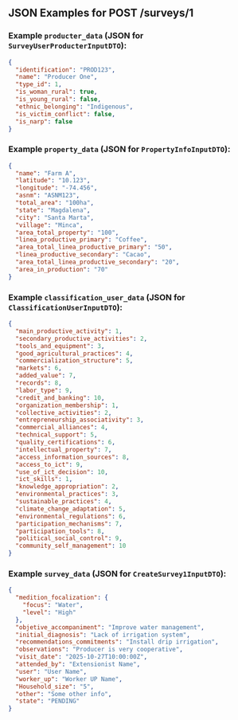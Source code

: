 ## JSON Examples for POST /surveys/1

### Example `producter_data` (JSON for `SurveyUserProducterInputDTO`):

```json
{
  "identification": "PROD123",
  "name": "Producer One",
  "type_id": 1,
  "is_woman_rural": true,
  "is_young_rural": false,
  "ethnic_belonging": "Indigenous",
  "is_victim_conflict": false,
  "is_narp": false
}
```

### Example `property_data` (JSON for `PropertyInfoInputDTO`):

```json
{
  "name": "Farm A",
  "latitude": "10.123",
  "longitude": "-74.456",
  "asnm": "ASNM123",
  "total_area": "100ha",
  "state": "Magdalena",
  "city": "Santa Marta",
  "village": "Minca",
  "area_total_property": "100",
  "linea_productive_primary": "Coffee",
  "area_total_linea_productive_primary": "50",
  "linea_productive_secondary": "Cacao",
  "area_total_linea_productive_secondary": "20",
  "area_in_production": "70"
}
```

### Example `classification_user_data` (JSON for `ClassificationUserInputDTO`):

```json
{
  "main_productive_activity": 1,
  "secondary_productive_activities": 2,
  "tools_and_equipment": 3,
  "good_agricultural_practices": 4,
  "commercialization_structure": 5,
  "markets": 6,
  "added_value": 7,
  "records": 8,
  "labor_type": 9,
  "credit_and_banking": 10,
  "organization_membership": 1,
  "collective_activities": 2,
  "entrepreneurship_associativity": 3,
  "commercial_alliances": 4,
  "technical_support": 5,
  "quality_certifications": 6,
  "intellectual_property": 7,
  "access_information_sources": 8,
  "access_to_ict": 9,
  "use_of_ict_decision": 10,
  "ict_skills": 1,
  "knowledge_appropriation": 2,
  "environmental_practices": 3,
  "sustainable_practices": 4,
  "climate_change_adaptation": 5,
  "environmental_regulations": 6,
  "participation_mechanisms": 7,
  "participation_tools": 8,
  "political_social_control": 9,
  "community_self_management": 10
}
```

### Example `survey_data` (JSON for `CreateSurvey1InputDTO`):

```json
{
  "medition_focalization": {
    "focus": "Water",
    "level": "High"
  },
  "objetive_accompaniment": "Improve water management",
  "initial_diagnosis": "Lack of irrigation system",
  "recommendations_commitments": "Install drip irrigation",
  "observations": "Producer is very cooperative",
  "visit_date": "2025-10-27T10:00:00Z",
  "attended_by": "Extensionist Name",
  "user": "User Name",
  "worker_up": "Worker UP Name",
  "Household_size": "5",
  "other": "Some other info",
  "state": "PENDING"
}
```